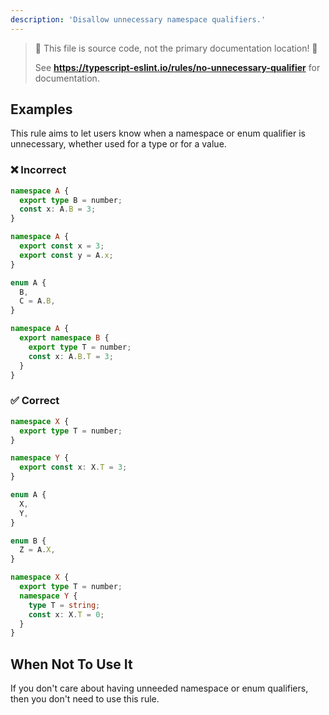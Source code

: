 ```yaml
---
description: 'Disallow unnecessary namespace qualifiers.'
---
```


> 🛑 This file is source code, not the primary documentation location! 🛑
>
> See **https://typescript-eslint.io/rules/no-unnecessary-qualifier** for documentation.

## Examples

This rule aims to let users know when a namespace or enum qualifier is unnecessary,
whether used for a type or for a value.

<!--tabs-->

### ❌ Incorrect

```ts
namespace A {
  export type B = number;
  const x: A.B = 3;
}
```

```ts
namespace A {
  export const x = 3;
  export const y = A.x;
}
```

```ts
enum A {
  B,
  C = A.B,
}
```

```ts
namespace A {
  export namespace B {
    export type T = number;
    const x: A.B.T = 3;
  }
}
```

### ✅ Correct

```ts
namespace X {
  export type T = number;
}

namespace Y {
  export const x: X.T = 3;
}
```

```ts
enum A {
  X,
  Y,
}

enum B {
  Z = A.X,
}
```

```ts
namespace X {
  export type T = number;
  namespace Y {
    type T = string;
    const x: X.T = 0;
  }
}
```

## When Not To Use It

If you don't care about having unneeded namespace or enum qualifiers, then you don't need to use this rule.
